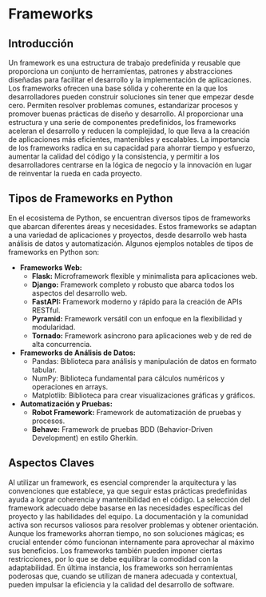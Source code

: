 # Frameworks

## Introducción

Un framework es una estructura de trabajo predefinida y reusable que proporciona un conjunto de herramientas, patrones y abstracciones diseñadas para facilitar el desarrollo y la implementación de aplicaciones. Los frameworks ofrecen una base sólida y coherente en la que los desarrolladores pueden construir soluciones sin tener que empezar desde cero. Permiten resolver problemas comunes, estandarizar procesos y promover buenas prácticas de diseño y desarrollo. Al proporcionar una estructura y una serie de componentes predefinidos, los frameworks aceleran el desarrollo y reducen la complejidad, lo que lleva a la creación de aplicaciones más eficientes, mantenibles y escalables. La importancia de los frameworks radica en su capacidad para ahorrar tiempo y esfuerzo, aumentar la calidad del código y la consistencia, y permitir a los desarrolladores centrarse en la lógica de negocio y la innovación en lugar de reinventar la rueda en cada proyecto.

## Tipos de Frameworks en Python

En el ecosistema de Python, se encuentran diversos tipos de frameworks que abarcan diferentes áreas y necesidades. Estos frameworks se adaptan a una variedad de aplicaciones y proyectos, desde desarrollo web hasta análisis de datos y automatización. Algunos ejemplos notables de tipos de frameworks en Python son:

- **Frameworks Web:**
  - **Flask:** Microframework flexible y minimalista para aplicaciones web.
  - **Django:** Framework completo y robusto que abarca todos los aspectos del desarrollo web.
  - **FastAPI:** Framework moderno y rápido para la creación de APIs RESTful.
  - **Pyramid:** Framework versátil con un enfoque en la flexibilidad y modularidad.
  - **Tornado:** Framework asíncrono para aplicaciones web y de red de alta concurrencia.
- **Frameworks de Análisis de Datos:**
  - Pandas: Biblioteca para análisis y manipulación de datos en formato tabular.
  - NumPy: Biblioteca fundamental para cálculos numéricos y operaciones en arrays.
  - Matplotlib: Biblioteca para crear visualizaciones gráficas y gráficos.
- **Automatización y Pruebas:**
  - **Robot Framework:** Framework de automatización de pruebas y procesos.
  - **Behave:** Framework de pruebas BDD (Behavior-Driven Development) en estilo Gherkin.

## Aspectos Claves

Al utilizar un framework, es esencial comprender la arquitectura y las convenciones que establece, ya que seguir estas prácticas predefinidas ayuda a lograr coherencia y mantenibilidad en el código. La selección del framework adecuado debe basarse en las necesidades específicas del proyecto y las habilidades del equipo. La documentación y la comunidad activa son recursos valiosos para resolver problemas y obtener orientación. Aunque los frameworks ahorran tiempo, no son soluciones mágicas; es crucial entender cómo funcionan internamente para aprovechar al máximo sus beneficios. Los frameworks también pueden imponer ciertas restricciones, por lo que se debe equilibrar la comodidad con la adaptabilidad. En última instancia, los frameworks son herramientas poderosas que, cuando se utilizan de manera adecuada y contextual, pueden impulsar la eficiencia y la calidad del desarrollo de software.
